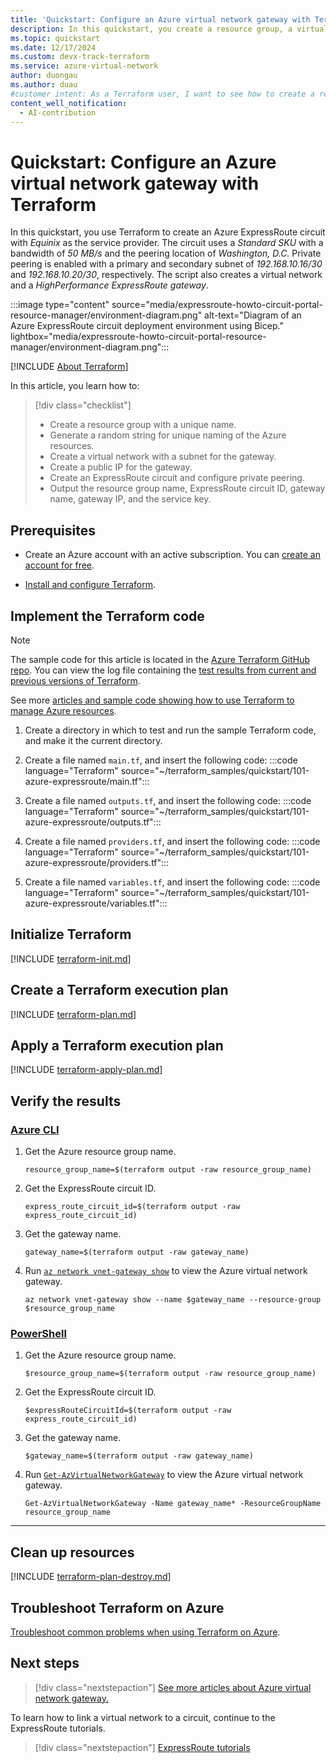 ```yaml
---
title: 'Quickstart: Configure an Azure virtual network gateway with Terraform'
description: In this quickstart, you create a resource group, a virtual network, a subnet for the gateway, a public IP for the gateway, an Azure ExpressRoute gateway, an ExpressRoute circuit, and an ExpressRoute circuit peering in Azure.
ms.topic: quickstart
ms.date: 12/17/2024
ms.custom: devx-track-terraform
ms.service: azure-virtual-network
author: duongau
ms.author: duau
#customer intent: As a Terraform user, I want to see how to create a resource group, a virtual network, a subnet for the gateway, a public IP for the gateway, an Azure ExpressRoute gateway, an ExpressRoute circuit, and an ExpressRoute circuit peering in Azure.
content_well_notification: 
  - AI-contribution
---
```


# Quickstart: Configure an Azure virtual network gateway with Terraform

In this quickstart, you use Terraform to create an Azure ExpressRoute circuit with *Equinix* as the service provider. The circuit uses a *Standard SKU* with a bandwidth of *50 MB/s* and the peering location of *Washington, D.C.* Private peering is enabled with a primary and secondary subnet of *192.168.10.16/30* and *192.168.10.20/30*, respectively. The script also creates a virtual network and a *HighPerformance ExpressRoute gateway*.

:::image type="content" source="media/expressroute-howto-circuit-portal-resource-manager/environment-diagram.png" alt-text="Diagram of an Azure ExpressRoute circuit deployment environment using Bicep." lightbox="media/expressroute-howto-circuit-portal-resource-manager/environment-diagram.png":::

[!INCLUDE [About Terraform](~/azure-dev-docs-pr/articles/terraform/includes/abstract.md)]

In this article, you learn how to:

> [!div class="checklist"]
> * Create a resource group with a unique name.
> * Generate a random string for unique naming of the Azure resources.
> * Create a virtual network with a subnet for the gateway.
> * Create a public IP for the gateway.
> * Create an ExpressRoute circuit and configure private peering.
> * Output the resource group name, ExpressRoute circuit ID, gateway name, gateway IP, and the service key.

## Prerequisites

- Create an Azure account with an active subscription. You can [create an account for free](https://azure.microsoft.com/free/?WT.mc_id=A261C142F).

- [Install and configure Terraform](/azure/developer/terraform/quickstart-configure).

## Implement the Terraform code

> [!NOTE]
> The sample code for this article is located in the [Azure Terraform GitHub repo](https://github.com/Azure/terraform/tree/master/quickstart/101-azure-expressroute). You can view the log file containing the [test results from current and previous versions of Terraform](https://github.com/Azure/terraform/tree/master/quickstart/101-azure-expressroute/TestRecord.md).
> 
> See more [articles and sample code showing how to use Terraform to manage Azure resources](/azure/terraform).

1. Create a directory in which to test and run the sample Terraform code, and make it the current directory.

1. Create a file named `main.tf`, and insert the following code:
    :::code language="Terraform" source="~/terraform_samples/quickstart/101-azure-expressroute/main.tf":::

1. Create a file named `outputs.tf`, and insert the following code:
    :::code language="Terraform" source="~/terraform_samples/quickstart/101-azure-expressroute/outputs.tf":::

1. Create a file named `providers.tf`, and insert the following code:
    :::code language="Terraform" source="~/terraform_samples/quickstart/101-azure-expressroute/providers.tf":::

1. Create a file named `variables.tf`, and insert the following code:
    :::code language="Terraform" source="~/terraform_samples/quickstart/101-azure-expressroute/variables.tf":::

## Initialize Terraform

[!INCLUDE [terraform-init.md](~/azure-dev-docs-pr/articles/terraform/includes/terraform-init.md)]

## Create a Terraform execution plan

[!INCLUDE [terraform-plan.md](~/azure-dev-docs-pr/articles/terraform/includes/terraform-plan.md)]

## Apply a Terraform execution plan

[!INCLUDE [terraform-apply-plan.md](~/azure-dev-docs-pr/articles/terraform/includes/terraform-apply-plan.md)]

## Verify the results

### [Azure CLI](#tab/azure-cli)

1. Get the Azure resource group name.

   ```console
   resource_group_name=$(terraform output -raw resource_group_name)
   ```

1. Get the ExpressRoute circuit ID.

   ```console
   express_route_circuit_id=$(terraform output -raw express_route_circuit_id)
   ```

1. Get the gateway name.

   ```console
   gateway_name=$(terraform output -raw gateway_name)
   ```

1. Run [`az network vnet-gateway show`](/cli/azure/network/vnet-gateway#az-network-vnet-gateway-show) to view the Azure virtual network gateway.

   ```azurecli
   az network vnet-gateway show --name $gateway_name --resource-group $resource_group_name
   ```

### [PowerShell](#tab/PowerShell)

1. Get the Azure resource group name.

   ```console
   $resource_group_name=$(terraform output -raw resource_group_name)
   ```

1. Get the ExpressRoute circuit ID.

   ```console
   $expressRouteCircuitId=$(terraform output -raw express_route_circuit_id)
   ```

1. Get the gateway name.

   ```console
   $gateway_name=$(terraform output -raw gateway_name)
   ```

1. Run [`Get-AzVirtualNetworkGateway`](/powershell/module/az.network/get-azvirtualnetworkgateway#:~:text=Example%202:%20Get%20a%20Virtual%20Network%20Gateway) to view the Azure virtual network gateway.

   ```azurepowershell
   Get-AzVirtualNetworkGateway -Name gateway_name* -ResourceGroupName resource_group_name
   ```

---

## Clean up resources

[!INCLUDE [terraform-plan-destroy.md](~/azure-dev-docs-pr/articles/terraform/includes/terraform-plan-destroy.md)]

## Troubleshoot Terraform on Azure

[Troubleshoot common problems when using Terraform on Azure](/azure/developer/terraform/troubleshoot).

## Next steps

> [!div class="nextstepaction"]
[See more articles about Azure virtual network gateway.](/search/?terms=Azure%20virtual%20network%20gateway%20and%20terraform)

To learn how to link a virtual network to a circuit, continue to the ExpressRoute tutorials.

> [!div class="nextstepaction"]
> [ExpressRoute tutorials](expressroute-howto-linkvnet-portal-resource-manager.md)
